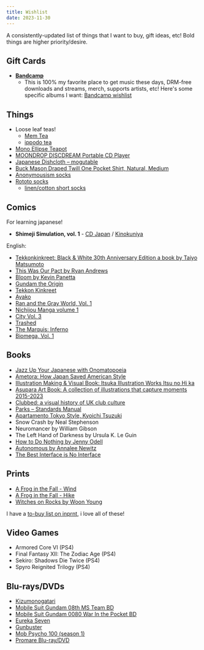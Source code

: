 ```yaml
---
title: Wishlist
date: 2023-11-30
---
```

A consistently-updated list of things that I want to buy, gift ideas, etc! Bold things are higher priority/desire.

## Gift Cards
- **[Bandcamp](https://bandcamp.com/gift_cards)**
  - This is 100% my favorite place to get music these days, DRM-free downloads and streams, merch, supports artists, etc! Here's some specific albums I want: [Bandcamp wishlist](https://bandcamp.com/nathanwentworth/wishlist)

## Things

- Loose leaf teas!
  - [Mem Tea](https://www.memteaimports.com/)
  - [ippodo tea](https://ippodotea.com/)
- [Mono Ellipse Teapot](https://mono.de/en/Mono-Ellipse-teapot/33300)
- [MOONDROP DISCDREAM Portable CD Player](https://shenzhenaudio.com/products/moondrop-discdream-portable-cd-player)
- [Japanese Dishcloth – mogutable](https://mogutable.com/collections/linens/products/japanese-dishcloth?variant=44289587904749)
- [Buck Mason Draped Twill One Pocket Shirt, Natural, Medium](https://www.buckmason.com/products/natural-draped-twill-one-pocket-shirt?variant=31979307466835)
- [Anonymousism socks](https://anonymousism.com/collections/20aw-collection/products/light-weight-slub-crew-1)
- [Rototo socks](https://www.haku-clothing.com/en_US/men%27s/brands/r1334-loose-pile-crew-socks/010879-0-01.html)
  - [linen/cotton short socks](https://www.haku-clothing.com/en_US/men%27s/brands/r1462-short-linen-cotton-ribbed-socks/010581-0-01.html?dwvar_010581-0-01_color=Grayge&quantity=1)

## Comics

For learning japanese!

- **Shimeji Simulation, vol. 1** - [CD Japan](https://www.cdjapan.co.jp/product/NEOBK-2450597) / [Kinokuniya](https://united-states.kinokuniya.com/bw/9784040642918)

English:

- [Tekkonkinkreet: Black &amp; White 30th Anniversary Edition a book by Taiyo Matsumoto](https://bookshop.org/p/books/tekkonkinkreet-black-white-30th-anniversary-edition-taiyo-matsumoto/19805909)
- [This Was Our Pact by Ryan Andrews](https://us.macmillan.com/books/9781626720534?utm_source=socialmedia&utm_medium=socialpost&utm_term=na-thiswasourpactsocial&utm_content=na-buy-buynow&utm_campaign=9781626720534)
- [Bloom by Kevin Panetta](https://www.powells.com/book/bloom-9781626726413?partnerid=33241)
- [Gundam the Origin](http://www.vertical-inc.com/books/gundam.html)
- [Tekkon Kinkreet](https://www.viz.com/read/manga/product/tekkonkinkreet-black-white/7203)
- [Ayako](http://www.vertical-inc.com/books/ayako.html)
- [Ran and the Gray World, Vol. 1](https://www.viz.com/read/manga/ran-and-the-gray-world-volume-1/product/5731)
- [Nichijou Manga volume 1](https://www.rightstufanime.com/Nichijou-Manga-01)
- [City Vol. 3](http://www.vertical-comics.com/books/city_03.php)
- [Trashed](https://www.indiebound.org/book/9781419714542)
- [The Marquis: Inferno](https://www.darkhorse.com/Books/15-859/The-Marquis-Inferno-TPB)
- [Biomega, Vol. 1](https://www.viz.com/read/manga/biomega-volume-1/product/2255)

## Books

- [Jazz Up Your Japanese with Onomatopoeia](https://archive.kodansha.us/book/jazz-up-your-japanese-with-onomatopoeia/)
- [Ametora: How Japan Saved American Style](https://www.hachettebookgroup.com/titles/w-david-marx/ametora/9781541604339/)
- [Illustration Making & Visual Book: Itsuka Illustration Works Itsu no Hi ka](https://www.cdjapan.co.jp/product/NEOBK-2804922)
- [Asupara Art Book: A collection of illustrations that capture moments 2015-2023](https://www.cdjapan.co.jp/product/NEOBK-2833016)
- [Clubbed: a visual history of UK club culture](https://www.f37foundry.com/goods/clubbed)
- [Parks – Standards Manual](https://standardsmanual.com/products/parks)
- [Apartamento Tokyo Style, Kyoichi Tsuzuki](https://shop-vestige.com/products/tokyo-style-kyoichi-tsuzuki)
- Snow Crash by Neal Stephenson
- Neuromancer by William Gibson
- The Left Hand of Darkness by Ursula K. Le Guin
- [How to Do Nothing by Jenny Odell](https://www.penguinrandomhouse.com/books/600671/how-to-do-nothing-by-jenny-odell/9781612197494/)
- [Autonomous by Annalee Newitz](https://us.macmillan.com/books/9780765392077)
- [The Best Interface is No Interface](http://www.nointerface.com/)

## Prints

- [A Frog in the Fall - Wind](https://www.gallerynucleus.com/detail/37234/)
- [A Frog in the Fall - Hike](https://www.gallerynucleus.com/detail/37233/)
- [Witches on Rocks by Woon Young](https://woonyoung.bigcartel.com/product/witches-on-the-mountain)

I have a [to-buy list on inprnt](https://www.inprnt.com/collections/nathanwentworth/favorites/), i love all of these!

## Video Games

- Armored Core VI (PS4)
- Final Fantasy XII: The Zodiac Age (PS4)
- Sekiro: Shadows Die Twice (PS4)
- Spyro Reignited Trilogy (PS4)

## Blu-rays/DVDs

- [Kizumonogatari](https://www.animecornerstore.com/kizumonogatari.html)
- [Mobile Suit Gundam 08th MS Team BD](https://www.rightstufanime.com/Mobile-Suit-Gundam-08th-MS-Team-Blu-ray)
- [Mobile Suit Gundam 0080 War In the Pocket BD](https://www.rightstufanime.com/Mobile-Suit-Gundam-0080-War-In-the-Pocket-Blu-ray)
- [Eureka Seven](https://www.animecornerstore.com/eureka7.html)
- [Gunbuster](https://www.animecornerstore.com/gubovase.html)
- [Mob Psycho 100 (season 1)](https://www.animecornerstore.com/mobpsycho100.html)
- [Promare Blu-ray/DVD](https://www.animecornerstore.com/promare.html)

